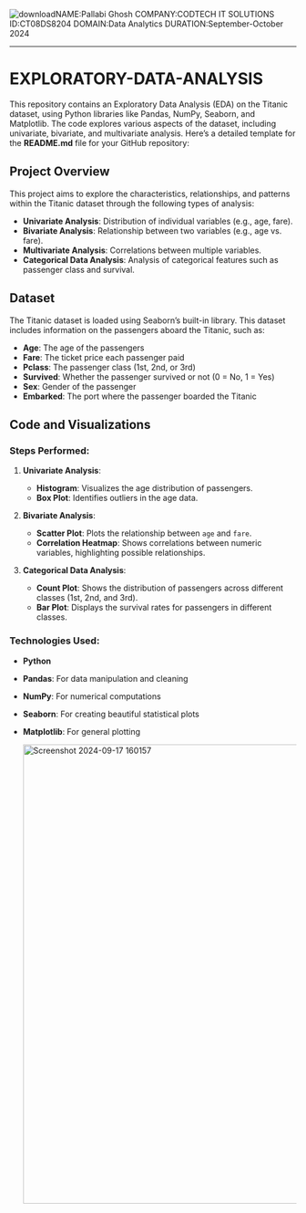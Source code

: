 ![download](https://github.com/user-attachments/assets/17d66d73-ddaf-4ec6-acd3-7f7593ef5dd0)NAME:Pallabi Ghosh
COMPANY:CODTECH IT SOLUTIONS
ID:CT08DS8204
DOMAIN:Data Analytics
DURATION:September-October 2024

--------------                         --------------------                    ------------------                 --------------------                   --------------------

# EXPLORATORY-DATA-ANALYSIS
This repository contains an Exploratory Data Analysis (EDA) on the Titanic dataset, using Python libraries like Pandas, NumPy, Seaborn, and Matplotlib. The code explores various aspects of the dataset, including univariate, bivariate, and multivariate analysis.
Here’s a detailed template for the **README.md** file for your GitHub repository:
## Project Overview

This project aims to explore the characteristics, relationships, and patterns within the Titanic dataset through the following types of analysis:
- **Univariate Analysis**: Distribution of individual variables (e.g., age, fare).
- **Bivariate Analysis**: Relationship between two variables (e.g., age vs. fare).
- **Multivariate Analysis**: Correlations between multiple variables.
- **Categorical Data Analysis**: Analysis of categorical features such as passenger class and survival.

## Dataset

The Titanic dataset is loaded using Seaborn’s built-in library. This dataset includes information on the passengers aboard the Titanic, such as:
- **Age**: The age of the passengers
- **Fare**: The ticket price each passenger paid
- **Pclass**: The passenger class (1st, 2nd, or 3rd)
- **Survived**: Whether the passenger survived or not (0 = No, 1 = Yes)
- **Sex**: Gender of the passenger
- **Embarked**: The port where the passenger boarded the Titanic

## Code and Visualizations

### Steps Performed:
1. **Univariate Analysis**:
   - **Histogram**: Visualizes the age distribution of passengers.
   - **Box Plot**: Identifies outliers in the age data.
   
2. **Bivariate Analysis**:
   - **Scatter Plot**: Plots the relationship between `age` and `fare`.
   - **Correlation Heatmap**: Shows correlations between numeric variables, highlighting possible relationships.

3. **Categorical Data Analysis**:
   - **Count Plot**: Shows the distribution of passengers across different classes (1st, 2nd, and 3rd).
   - **Bar Plot**: Displays the survival rates for passengers in different classes.

### Technologies Used:
- **Python**
- **Pandas**: For data manipulation and cleaning
- **NumPy**: For numerical computations
- **Seaborn**: For creating beautiful statistical plots
- **Matplotlib**: For general plotting

 
  <img width="805" alt="Screenshot 2024-09-17 160157" src="https://github.com/user-attachments/assets/974afe1b-d691-4fa3-bf74-328258229a76">


